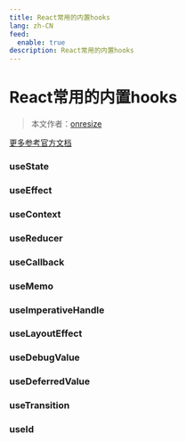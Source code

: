 ```yaml
---
title: React常用的内置hooks
lang: zh-CN
feed:
  enable: true
description: React常用的内置hooks
---
```


# React常用的内置hooks

> 本文作者：[onresize](https://github.com/onresize)

[更多参考官方文档](https://zh-hans.react.dev/reference/react/hooks)

### useState
### useEffect
### useContext
### useReducer

### useCallback
### useMemo

### useImperativeHandle

### useLayoutEffect
### useDebugValue
### useDeferredValue
### useTransition
### useId